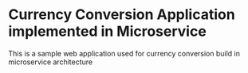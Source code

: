 # Currency Conversion Application implemented in Microservice

This is a sample web application used for currency conversion build in microservice architecture 

